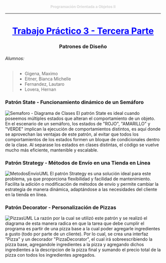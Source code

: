 <p style="text-align: center; color: lightgray; font-size: 12px;">
    <strong>Programación Orientada a Objetos II</strong>
</p>

___

<h1 style="text-align: center;color:blue"><u>Trabajo Práctico 3 - Tercera Parte</u></h1>
<h3 style="text-align: center;">Patrones de Diseño</h3>

###### Alumnos:
> - Gigena, Maximo
> - Eitner, Bianca Michelle
> - Fernandez, Lautaro
> - Lovera, Hernan

### Patrón State - Funcionamiento dinámico de un Semáforo
![Semaforo - Diagrama de Clases](https://github.com/user-attachments/assets/db502dff-b7d9-458d-893e-518f997e83f2)
El patrón State es ideal cuando poseemos múltiples estados que alteran el comportamiento de un objeto. En el escenario de un semáforo, los estados de "ROJO", "AMARILLO" y "VERDE" implican la ejecución de comportamientos distintos, es aquí donde se aprovechan las ventajas de este patrón, al evitar que todos los comportamientos de los estados formen un bloque de condicionales dentro de la clase. Al separase los estados en clases distintas, el código se vuelve mucho más eficiente, mantenible y escalable.

### Patrón Strategy - Métodos de Envío en una Tienda en Línea
![MetodosEnvíoUML](https://github.com/user-attachments/assets/63e51bf6-6c15-4b54-8e5e-759c5985d72b)
El patrón Strategy es una solución ideal para este problema, ya que proporciona flexibilidad y facilidad de mantenimiento. Facilita la adición o modificación de métodos de envío y permite cambiar la estrategia de manera dinámica, adaptándose a las necesidades del cliente en la tienda en línea.


### Patrón Decorator - Personalización de Pizzas
![PizzasUML](https://github.com/user-attachments/assets/5427e213-fc52-4f4e-9e5a-1ddf8407bbec)
La razón por la cual se utilizó este patrón y se realizó el diagrama de esta manera radica en que la tarea que debe cumplir el programa es partir de una pizza base a la cual poder
agregarle ingredientes a gusto (todo por parte de un cliente). Por lo cual, se crea una interfaz "Pizza" y un decorador "PizzaDecorator", el cual irá sobreescribiendo la pizza base, agregandole ingredientes a la pizza y agregando dichos ingredientes a la descripcion de la pizza final y sumando el precio total de la pizza con todos los ingredientes agregados.
